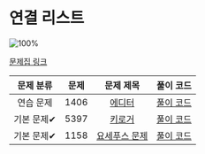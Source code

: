 # 연결 리스트

![100%](https://progress-bar.dev/3/?scale=3&title=progress&width=500&color=babaca&suffix=/3)

[문제집 링크](https://www.acmicpc.net/workbook/view/7308)

| 문제 분류 | 문제 | 문제 제목 | 풀이 코드 |
| :--: | :--: | :--: | :--: |
| 연습 문제 | 1406 | [에디터](https://www.acmicpc.net/problem/1406) | [풀이 코드](../0x04/1406.cpp) |
| 기본 문제✔ | 5397 | [키로거](https://www.acmicpc.net/problem/5397) | [풀이 코드](../0x04/5397.cpp) |
| 기본 문제✔ | 1158 | [요세푸스 문제](https://www.acmicpc.net/problem/1158) | [풀이 코드](../0x04/1158.cpp) |